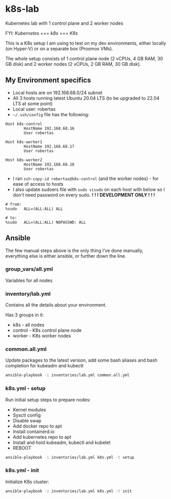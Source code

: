 # k8s-lab

Kubernetes lab with 1 control plane and 2 worker nodes

FYI: *Kubernetes === k8s === K8s*

This is a K8s setup I am using to test on my dev environments, either locally (on Hyper-V) or on a separate box (Proxmox VMs).

The whole setup consists of 1 control plane node (2 vCPUs, 4 GB RAM, 30 GB disk) and 2 worker nodes (2 vCPUs, 2 GB RAM, 30 GB disk).

## My Environment specifics

* Local hosts are on 192.168.68.0/24 subnet
* All 3 hosts running latest Ubuntu 20.04 LTS (to be upgraded to 22.04 LTS at some point)
* Local user: robertas
* `~/.ssh/config` file has the following:
```
Host k8s-control
        HostName 192.168.68.16
        User robertas

Host k8s-worker1
        HostName 192.168.68.17
        User robertas

Host k8s-worker2
        HostName 192.168.68.18
        User robertas
```
* I ran `ssh-copy-id robertas@k8s-control` (and the worker nodes) - for ease of access to hosts
* I also update sudoers file with `sudo visudo` on each host with below so I don't need password on every sudo. **! ! ! DEVELOPMENT ONLY ! ! !**
```
# from:
%sudo   ALL=(ALL:ALL) ALL

# to:
%sudo   ALL=(ALL:ALL) NOPASSWD: ALL
```

## Ansible

The few manual steps above is the only thing I've done manually, everything else is either ansible, or further down the line.

### group_vars/all.yml

Variables for all nodes

### inventory/lab.yml

Contains all the details about your environment.

Has 3 groups in it:

* k8s - all nodes
* control - K8s control plane node
* worker - K8s worker nodes

### common.all.yml

Update packages to the latest version, add some bash aliases and bash completion for kubeadm and kubectl

```bash
ansible-playbook -i inventories/lab.yml common.all.yml
```

### k8s.yml - setup

Run initial setup steps to prepare nodes:

* Kernel modules
* Sysctl config
* Disable swap
* Add docker repo to apt
* Install containerd.io
* Add kubernetes repo to apt
* Install and hold kubeadm, kubectl and kubelet
* REBOOT

```bash
ansible-playbook -i inventories/lab.yml k8s.yml -t setup
```

### k8s.yml - init

Initialize K8s cluster:

```bash
ansible-playbook -i inventories/lab.yml k8s.yml -t init
```
